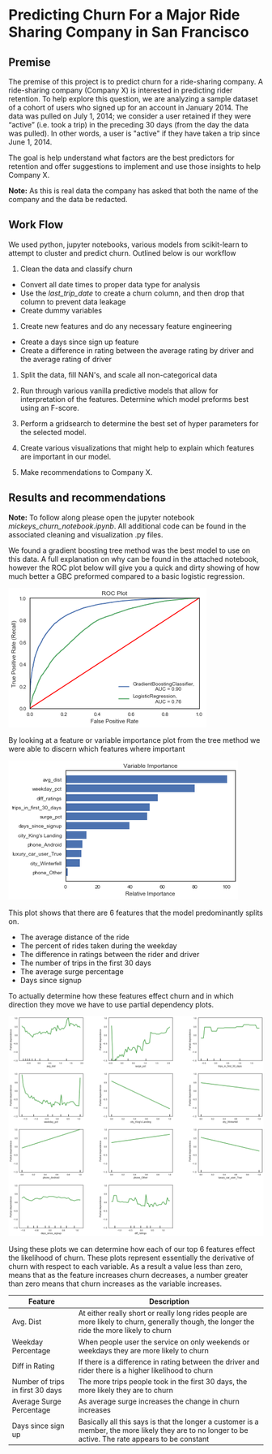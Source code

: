 # Predicting Churn For a Major Ride Sharing Company in San Francisco

## Premise
The premise of this project is to predict churn for a ride-sharing company. A ride-sharing company (Company X) is interested in predicting rider retention.
To help explore this question, we are analyzing a sample dataset of a cohort of
users who signed up for an account in January 2014. The data was pulled on July
1, 2014; we consider a user retained if they were “active” (i.e. took a trip)
in the preceding 30 days (from the day the data was pulled). In other words, a
user is "active" if they have taken a trip since June 1, 2014.

The goal is help understand what factors are the best predictors for retention and offer suggestions to implement and use those insights to help Company X.

__Note:__ As this is real data the company has asked that both the name of the company and the data be redacted.


## Work Flow
We used python, jupyter notebooks, various models from scikit-learn to attempt to cluster and predict churn. Outlined below is our workflow

1. Clean the data and classify churn  
  *  Convert all date times to proper data type for analysis
  *  Use the *last_trip_date* to create a churn column, and then drop that column to prevent data leakage
  *  Create dummy variables

1.  Create new features and do any necessary feature engineering
  *  Create a days since sign up feature
  *  Create a difference in rating between the average rating by driver and the average rating of driver

1. Split the data, fill NAN's, and scale all non-categorical data

1. Run through various vanilla predictive models that allow for interpretation of the features. Determine which model preforms best using an F-score.

1. Perform a gridsearch to determine the best set of hyper parameters for the selected model.

1. Create various visualizations that might help to explain which features are important in our model.

1. Make recommendations to Company X.

## Results and recommendations

__Note:__ To follow along please open the jupyter notebook *mickeys_churn_notebook.ipynb*. All additional code can be found in the associated cleaning and visualization .py files.

We found a gradient boosting tree method was the best model to use on this data. A full explanation on why can be found in the attached notebook, however the ROC plot below will give you a quick and dirty showing of how much better a GBC preformed compared to a basic logistic regression.

![ROC Plot](ROC_Plot.png)

By looking at a feature or variable importance plot from the tree method we were able to discern which features where important

![Variable Importance](Feature_importance.png)

This plot shows that there are 6 features that the model predominantly splits on.
* The average distance of the ride
* The percent of rides taken during the weekday
* The difference in ratings between the rider and driver
* The number of trips in the first 30 days
* The average surge percentage
* Days since signup

To actually determine how these features effect churn and in which direction they move we have to use partial dependency plots.

![PDP plots](pdp.png)

Using these plots we can determine how each of our top 6 features effect the likelihood of churn. These plots represent essentially the derivative of churn with respect to each variable. As a result a value less than zero, means that as the feature increases churn decreases, a number greater than zero means that churn increases as the variable increases.

|Feature|Description|
|-------|-----------|
|Avg. Dist | At either really short or really long rides people are more likely to churn, generally though, the longer the ride the more likely to churn
|Weekday Percentage| When people user the service on only weekends or weekdays they are more likely to churn|
|Diff in Rating | If there is a difference in rating between the driver and rider there is a higher likelihood to churn|
|Number of trips in first 30 days | The more trips people took in the first 30 days, the more likely they are to churn|
|Average Surge Percentage | As average surge increases the change in churn increases
| Days since sign up | Basically all this says is that the longer a customer is a member, the more likely they are to no longer to be active. The rate appears to be constant
